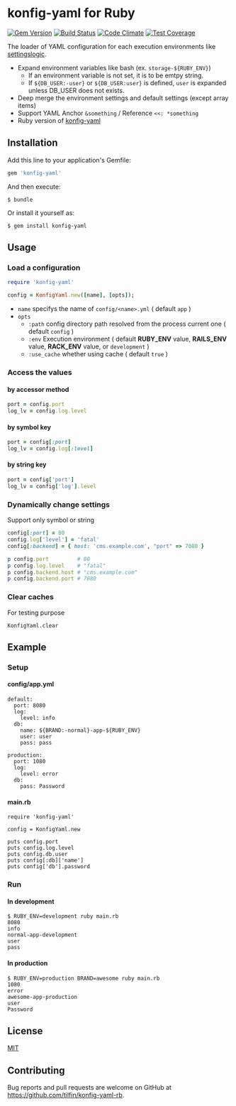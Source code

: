 # konfig-yaml for Ruby

[![Gem Version](https://badge.fury.io/rb/konfig-yaml.svg)](https://badge.fury.io/rb/konfig-yaml)
[![Build Status](https://travis-ci.org/tilfin/konfig-yaml-rb.svg?branch=master)](https://travis-ci.org/tilfin/konfig-yaml-rb)
[![Code Climate](https://codeclimate.com/github/tilfin/konfig-yaml-rb/badges/gpa.svg)](https://codeclimate.com/github/tilfin/konfig-yaml-rb)
[![Test Coverage](https://codeclimate.com/github/tilfin/konfig-yaml-rb/badges/coverage.svg)](https://codeclimate.com/github/tilfin/konfig-yaml-rb/coverage)

The loader of YAML configuration for each execution environments like [settingslogic](https://github.com/settingslogic/settingslogic).

- Expand environment variables like bash (ex. `storage-${RUBY_ENV}`)
    - If an environment variable is not set, it is to be emtpy string.
    - If `${DB_USER:-user}` or `${DB_USER:user}` is defined, `user` is expanded unless DB_USER does not exists.
- Deep merge the environment settings and default settings (except array items)
- Support YAML Anchor `&something` / Reference `<<: *something`
- Ruby version of [konfig-yaml](https://github.com/tilfin/konfig-yaml)

## Installation

Add this line to your application's Gemfile:

```ruby
gem 'konfig-yaml'
```

And then execute:

    $ bundle

Or install it yourself as:

    $ gem install konfig-yaml

## Usage

### Load a configuration

```ruby
require 'konfig-yaml'

config = KonfigYaml.new([name], [opts]);
```

* `name` specifys the name of `config/<name>.yml` ( default `app` )
* `opts`
  * `:path` config directory path resolved from the process current one ( default `config` )
  * `:env` Execution environment ( default **RUBY_ENV** value, **RAILS_ENV** value, **RACK_ENV** value, or `development` )
  * `:use_cache` whether using cache ( default `true` )

### Access the values

#### by accessor method

```ruby
port = config.port
log_lv = config.log.level
```

#### by symbol key

```ruby
port = config[:port]
log_lv = config.log[:level]
```

#### by string key

```ruby
port = config['port']
log_lv = config['log'].level
```

### Dynamically change settings

Support only symbol or string

```ruby
config[:port] = 80
config.log['level'] = 'fatal'
config[:backend] = { host: 'cms.example.com', "port" => 7080 }

p config.port         # 80
p config.log.level    # "fatal"
p config.backend.host # "cms.example.com"
p config.backend.port # 7080
```

### Clear caches

For testing purpose

```
KonfigYaml.clear
```

## Example

### Setup

#### config/app.yml

```
default:
  port: 8080
  log:
    level: info
  db:
    name: ${BRAND:-normal}-app-${RUBY_ENV}
    user: user
    pass: pass

production:
  port: 1080
  log:
    level: error
  db:
    pass: Password
```

#### main.rb

```
require 'konfig-yaml'

config = KonfigYaml.new

puts config.port
puts config.log.level
puts config.db.user
puts config[:db]['name']
puts config['db'].password
```

### Run

#### In development

```
$ RUBY_ENV=development ruby main.rb
8080
info
normal-app-development
user
pass
```

#### In production

```
$ RUBY_ENV=production BRAND=awesome ruby main.rb
1080
error
awesome-app-production
user
Password
```

## License

  [MIT](LICENSE)

## Contributing

Bug reports and pull requests are welcome on GitHub at https://github.com/tilfin/konfig-yaml-rb.
